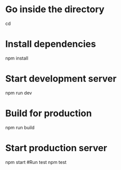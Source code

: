 # Go inside the directory
cd 
# Install dependencies
npm install
# Start development server
npm run dev
# Build for production
npm run build
# Start production server
npm start
#Run test
npm test
